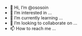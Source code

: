 - 👋 Hi, I’m @ososoin
- 👀 I’m interested in ...
- 🌱 I’m currently learning ...
- 💞️ I’m looking to collaborate on ...
- 📫 How to reach me ...

<!---
ososoin/ososoin is a ✨ special ✨ repository because its `README.md` (this file) appears on your GitHub profile.
You can click the Preview link to take a look at your changes.
--->
